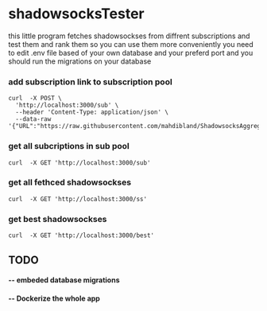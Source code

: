 # shadowsocksTester
this little program fetches shadowsockses from diffrent subscriptions and test them and rank them so you can use them more conveniently
you need to edit .env file based of your own database and your preferd port and you should run the migrations on your database
### add subscription link to subscription pool
```
curl  -X POST \
  'http://localhost:3000/sub' \
  --header 'Content-Type: application/json' \
  --data-raw '{"URL":"https://raw.githubusercontent.com/mahdibland/ShadowsocksAggregator/master/sub/splitted/ss.txt"}'
```
### get all subcriptions in sub pool
```
curl  -X GET 'http://localhost:3000/sub' 
```


### get all fethced shadowsockses
```
curl  -X GET 'http://localhost:3000/ss' 
```

### get best shadowsockses
```
curl  -X GET 'http://localhost:3000/best'
```

## TODO
  #### -- embeded database migrations
  
  #### -- Dockerize the whole app
